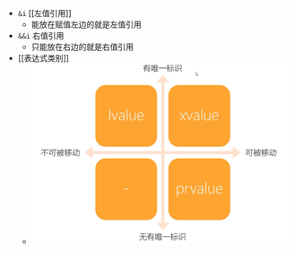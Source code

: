 - `&i` [[左值引用]]
	- 能放在赋值左边的就是左值引用
- `&&i` 右值引用
	- 只能放在右边的就是右值引用
- [[表达式类别]]
	- ![image.png](../assets/image_1649208663765_0.png)